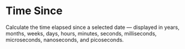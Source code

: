 # Time Since

Calculate the time elapsed since a selected date — displayed in years, months, weeks, days, hours, minutes, seconds, milliseconds, microseconds, nanoseconds, and picoseconds.